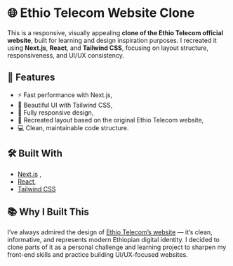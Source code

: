 # 🌐 Ethio Telecom Website Clone

This is a responsive, visually appealing **clone of the Ethio Telecom official website**, built for learning and design inspiration purposes. I recreated it using **Next.js**, **React**, and **Tailwind CSS**, focusing on layout structure, responsiveness, and UI/UX consistency.

## 🚀 Features

- ⚡ Fast performance with Next.js,
- 🎨 Beautiful UI with Tailwind CSS,
- 📱 Fully responsive design,
- 🔄 Recreated layout based on the original Ethio Telecom website,
- 💻 Clean, maintainable code structure.

## 🛠️ Built With

- [Next.js](https://nextjs.org/) ,
- [React](https://reactjs.org/),
- [Tailwind CSS](https://tailwindcss.com/)



## 📚 Why I Built This

I’ve always admired the design of [Ethio Telecom’s website](https://www.ethiotelecom.et/) — it’s clean, informative, and represents modern Ethiopian digital identity. I decided to clone parts of it as a personal challenge and learning project to sharpen my front-end skills and practice building UI/UX-focused websites.


